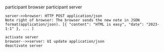 participant browser
participant server

    server->>browser: HTTP POST application/json
    Note right of browser: The browser sends the new note in JSON format(application/json). [{ "content": "HTML is easy", "date": "2023-1-1" }, ... ]
    
    activate server
    browser-->>server: UI update application/json
    deactivate server